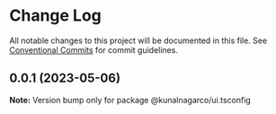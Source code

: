 # Change Log

All notable changes to this project will be documented in this file.
See [Conventional Commits](https://conventionalcommits.org) for commit guidelines.

## 0.0.1 (2023-05-06)

**Note:** Version bump only for package @kunalnagarco/ui.tsconfig
